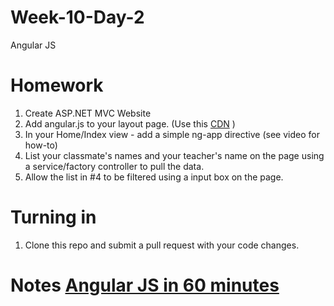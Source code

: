 # Week-10-Day-2
Angular JS

# Homework

1. Create ASP.NET MVC Website
2. Add angular.js to your layout page. (Use this [CDN](https://cdnjs.cloudflare.com/ajax/libs/angular.js/1.4.8/angular.min.js) )
3. In your Home/Index view - add a simple ng-app directive (see video for how-to)
4. List your classmate's names and your teacher's name on the page using a service/factory controller to pull the data. 
5. Allow the list in #4 to be filtered using a input box on the page.


# Turning in

1. Clone this repo and submit a pull request with your code changes.

# Notes [Angular JS in 60 minutes](https://www.youtube.com/watch?v=i9MHigUZKEM)


